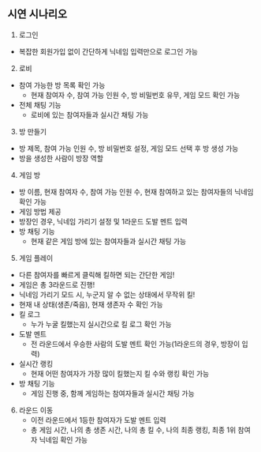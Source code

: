 ## 시연 시나리오

1. 로그인
  - 복잡한 회원가입 없이 간단하게 닉네임 입력만으로 로그인 가능

2. 로비
  - 참여 가능한 방 목록 확인 가능
    - 현재 참여자 수, 참여 가능 인원 수, 방 비밀번호 유무, 게임 모드 확인 가능
  - 전체 채팅 기능
    - 로비에 있는 참여자들과 실시간 채팅 가능

3. 방 만들기
  - 방 제목, 참여 가능 인원 수, 방 비밀번호 설정, 게임 모드 선택 후 방 생성 가능
  - 방을 생성한 사람이 방장 역할

4. 게임 방
  - 방 이름, 현재 참여자 수, 참여 가능 인원 수, 현재 참여하고 있는 참여자들의 닉네임 확인 가능
  - 게임 방법 제공
  - 방장인 경우, 닉네임 가리기 설정 및 1라운드 도발 멘트 입력
  - 방 채팅 기능
    - 현재 같은 게임 방에 있는 참여자들과 실시간 채팅 가능

5. 게임 플레이
  - 다른 참여자를 빠르게 클릭해 킬하면 되는 간단한 게임!
  - 게임은 총 3라운드로 진행!
  - 닉네임 가리기 모드 시, 누군지 알 수 없는 상태에서 무작위 킬!
  - 현재 내 상태(생존/죽음), 현재 생존자 수 확인 가능
  - 킬 로그
    - 누가 누굴 킬했는지 실시간으로 킬 로그 확인 가능
  - 도발 멘트
    - 전 라운드에서 우승한 사람의 도발 멘트 확인 가능(1라운드의 경우, 방장이 입력)
  - 실시간 랭킹
    - 현재 어떤 참여자가 가장 많이 킬했는지 킬 수와 랭킹 확인 가능
  - 방 채팅 기능
    - 게임 진행 중, 함께 게임하는 참여자들과 실시간 채팅 가능

6. 라운드 이동
   - 이전 라운드에서 1등한 참여자가 도발 멘트 입력
   - 총 게임 시간, 나의 총 생존 시간, 나의 총 킬 수, 나의 최종 랭킹, 최종 1위 참여자 닉네임 확인 가능



